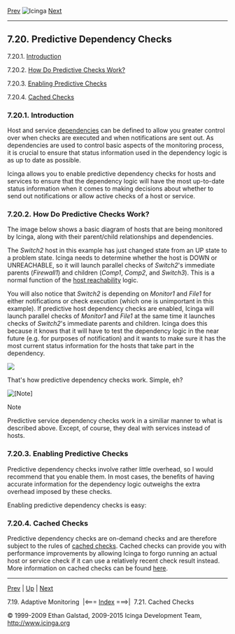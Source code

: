 [Prev](adaptive.md) ![Icinga](../images/logofullsize.png "Icinga") [Next](cachedchecks.md)

* * * * *

7.20. Predictive Dependency Checks
----------------------------------

7.20.1. [Introduction](dependencychecks.md#introduction)

7.20.2. [How Do Predictive Checks
Work?](dependencychecks.md#howitworks)

7.20.3. [Enabling Predictive Checks](dependencychecks.md#enable)

7.20.4. [Cached Checks](dependencychecks.md#cacheddependencychecks)

### 7.20.1. Introduction

Host and service
[dependencies](dependencies.md "7.13. Host and Service Dependencies")
can be defined to allow you greater control over when checks are
executed and when notifications are sent out. As dependencies are used
to control basic aspects of the monitoring process, it is crucial to
ensure that status information used in the dependency logic is as up to
date as possible.

Icinga allows you to enable predictive dependency checks for hosts and
services to ensure that the dependency logic will have the most
up-to-date status information when it comes to making decisions about
whether to send out notifications or allow active checks of a host or
service.

### 7.20.2. How Do Predictive Checks Work?

The image below shows a basic diagram of hosts that are being monitored
by Icinga, along with their parent/child relationships and dependencies.

The *Switch2* host in this example has just changed state from an UP
state to a problem state. Icinga needs to determine whether the host is
DOWN or UNREACHABLE, so it will launch parallel checks of *Switch2*'s
immediate parents (*Firewall1*) and children (*Comp1*, *Comp2*, and
*Switch3*). This is a normal function of the [host
reachability](networkreachability.md "5.10. Determining Status and Reachability of Network Hosts")
logic.

You will also notice that *Switch2* is depending on *Monitor1* and
*File1* for either notifications or check execution (which one is
unimportant in this example). If predictive host dependency checks are
enabled, Icinga will launch parallel checks of *Monitor1* and *File1* at
the same time it launches checks of *Switch2*'s immediate parents and
children. Icinga does this because it knows that it will have to test
the dependency logic in the near future (e.g. for purposes of
notification) and it wants to make sure it has the most current status
information for the hosts that take part in the dependency.

![](../images/predictive-dependency-checks.png)

That's how predictive dependency checks work. Simple, eh?

![[Note]](../images/note.png)

Note

Predictive service dependency checks work in a similiar manner to what
is described above. Except, of course, they deal with services instead
of hosts.

### 7.20.3. Enabling Predictive Checks

Predictive dependency checks involve rather little overhead, so I would
recommend that you enable them. In most cases, the benefits of having
accurate information for the dependency logic outweighs the extra
overhead imposed by these checks.

Enabling predictive dependency checks is easy:



### 7.20.4. Cached Checks

Predictive dependency checks are on-demand checks and are therefore
subject to the rules of [cached
checks](cachedchecks.md "7.21. Cached Checks"). Cached checks can
provide you with performance improvements by allowing Icinga to forgo
running an actual host or service check if it can use a relatively
recent check result instead. More information on cached checks can be
found [here](cachedchecks.md "7.21. Cached Checks").

* * * * *

[Prev](adaptive.md) | [Up](ch07.md) | [Next](cachedchecks.md)

7.19. Adaptive Monitoring  |<=== [Index](index.md) ===>|  7.21. Cached Checks

© 1999-2009 Ethan Galstad, 2009-2015 Icinga Development Team,
http://www.icinga.org
